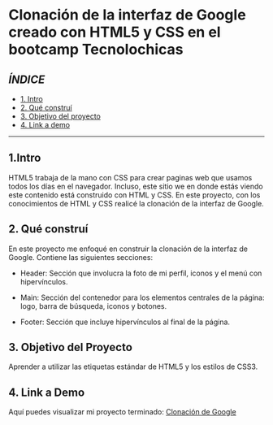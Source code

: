 # Clonación de la interfaz de Google creado con HTML5 y CSS en el bootcamp Tecnolochicas

## ***ÍNDICE***

* [1. Intro](#)
* [2. Qué construí](#)
* [3. Objetivo del proyecto](#)
* [4. Link a demo](#)

****


## 1.Intro

HTML5 trabaja de la mano con CSS para crear paginas web que usamos todos los días en el navegador. Incluso, este sitio we en donde estás viendo este contenido está construido con HTML y CSS. En este proyecto, con los conocimientos de HTML y CSS realicé la clonación de la interfaz de Google.

## 2. Qué construí 

En este proyecto me enfoqué en construir la clonación de la interfaz de Google. Contiene las siguientes secciones:

* Header: Sección que involucra la foto de mi perfil, iconos y el menú con hipervínculos.

* Main: Sección del contenedor para los elementos centrales de la página: logo, barra de búsqueda, iconos y botones.

* Footer: Sección que incluye hipervínculos al final de la página.

## 3. Objetivo del Proyecto
Aprender a utilizar las etiquetas estándar de HTML5 y los estilos de CSS3.

## 4. Link a Demo
Aquí puedes visualizar mi proyecto terminado: [Clonación de Google](#)
